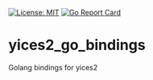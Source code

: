 [![License: MIT](https://img.shields.io/badge/License-MIT-yellow.svg)](https://opensource.org/licenses/MIT)
[![Go Report Card](https://goreportcard.com/badge/github.com/ianamason/yices2_go_bindings)](https://goreportcard.com/report/github.com/ianamason/yices2_go_bindings)

# yices2_go_bindings
Golang bindings for yices2
